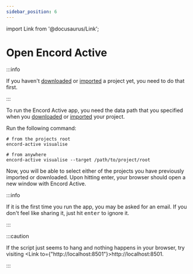 ```yaml
---
sidebar_position: 6
---
```


import Link from '@docusaurus/Link';

# Open Encord Active

:::info

If you haven't [downloaded](download-sandbox-data) or [imported](import-encord-project) a project yet, you need to do that first.

:::

To run the Encord Active app, you need the data path that you specified when you
[downloaded](download-sandbox-data) or [imported](import-encord-project) your project.

Run the following command:

```shell
# from the projects root
encord-active visualise

# from anywhere
encord-active visualise --target /path/to/project/root
```

Now, you will be able to select either of the projects you have previously imported or downloaded.
Upon hitting <key>enter</key>, your browser should open a new window with Encord Active.

:::info

If it is the first time you run the app, you may be asked for an email.
If you don't feel like sharing it, just hit <kbd>enter</kbd> to ignore it.

:::

:::caution

If the script just seems to hang and nothing happens in your browser, try visiting <Link to={"http://localhost:8501"}>http://localhost:8501</Link>.

:::
